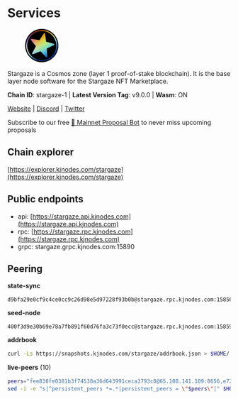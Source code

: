 # Services

<figure><img src="https://raw.githubusercontent.com/kj89/cosmos-images/main/logos/stargaze.png" alt=""><figcaption></figcaption></figure>

Stargaze is a Cosmos zone (layer 1 proof-of-stake blockchain).  It is the base layer node software for the Stargaze NFT Marketplace.

**Chain ID**: stargaze-1 | **Latest Version Tag**: v9.0.0 | **Wasm**: ON

[Website](https://www.stargaze.zone) | [Discord](https://discord.gg/stargaze) | [Twitter](https://twitter.com/stargazezone)



Subscribe to our free [🤖 Mainnet Proposal Bot](https://t.me/kjnodes_proposal_bot) to never miss upcoming proposals


## Chain explorer
[https://explorer.kjnodes.com/stargaze](https://explorer.kjnodes.com/stargaze)

## Public endpoints

* api: [https://stargaze.api.kjnodes.com](https://stargaze.api.kjnodes.com)
* rpc: [https://stargaze.rpc.kjnodes.com](https://stargaze.rpc.kjnodes.com)
* grpc: stargaze.grpc.kjnodes.com:15890

## Peering

**state-sync**

```text
d9bfa29e0cf9c4ce0cc9c26d98e5d97228f93b0b@stargaze.rpc.kjnodes.com:15856
```

**seed-node**

```text
400f3d9e30b69e78a7fb891f60d76fa3c73f0ecc@stargaze.rpc.kjnodes.com:15859
```

**addrbook**
```bash
curl -Ls https://snapshots.kjnodes.com/stargaze/addrbook.json > $HOME/.starsd/config/addrbook.json
```

**live-peers** (10)
```bash
peers="fee838fe0381b3f74538a36d643991ceca3793c8@65.108.141.109:8656,e726816f42831689eab9378d5d577f1d06d25716@23.88.22.11:26656,8cfd25b39a24cdf72b8ff9f9516d8c27365c640f@51.158.156.89:36656,4eeadb9b2af44a34252c8ba236a29fa4eb6931ab@141.95.155.224:10156,778e22fa6e604e9fdd410c2ef9598254eb34f46a@198.244.176.186:46656,7d3b175e9c23bb80de6c0542e30eb40a678b711d@136.243.95.80:36656,0edce41e754e9bb9a228d4d2b0878713f6bd6de9@65.108.99.169:26656,f57f1869d29b43b56c9af36807948797842b5a03@15.235.114.53:26656,82d89abe4024c54b68b8d07887cbb7f3d0710f71@130.61.146.203:26656,d9bfa29e0cf9c4ce0cc9c26d98e5d97228f93b0b@65.109.88.38:15856"
sed -i -e "s|^persistent_peers *=.*|persistent_peers = \"$peers\"|" $HOME/.starsd/config/config.toml
```
